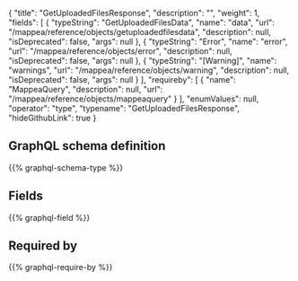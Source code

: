 {
  "title": "GetUploadedFilesResponse",
  "description": "",
  "weight": 1,
  "fields": [
    {
      "typeString": "GetUploadedFilesData",
      "name": "data",
      "url": "/mappea/reference/objects/getuploadedfilesdata",
      "description": null,
      "isDeprecated": false,
      "args": null
    },
    {
      "typeString": "Error",
      "name": "error",
      "url": "/mappea/reference/objects/error",
      "description": null,
      "isDeprecated": false,
      "args": null
    },
    {
      "typeString": "[Warning]",
      "name": "warnings",
      "url": "/mappea/reference/objects/warning",
      "description": null,
      "isDeprecated": false,
      "args": null
    }
  ],
  "requireby": [
    {
      "name": "MappeaQuery",
      "description": null,
      "url": "/mappea/reference/objects/mappeaquery"
    }
  ],
  "enumValues": null,
  "operator": "type",
  "typename": "GetUploadedFilesResponse",
  "hideGithubLink": true
}
## GraphQL schema definition

{{% graphql-schema-type %}}

## Fields

{{% graphql-field %}}

## Required by

{{% graphql-require-by %}}
